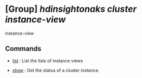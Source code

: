 # [Group] _hdinsightonaks cluster instance-view_

instance-view

## Commands

- [list](/Commands/hdinsightonaks/cluster/instance-view/_list.md)
: List the lists of instance views

- [show](/Commands/hdinsightonaks/cluster/instance-view/_show.md)
: Get the status of a cluster instance.
